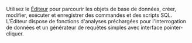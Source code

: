 Utilisez le [Éditeur](xbg1640280430669.md) pour parcourir les objets de base de données, créer, modifier, exécuter et enregistrer des commandes et des scripts SQL. L'Éditeur dispose de fonctions d'analyses préchargées pour l'interrogation de données et un générateur de requêtes simples avec interface pointer-cliquer.
